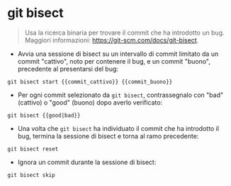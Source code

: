 # git bisect

> Usa la ricerca binaria per trovare il commit che ha introdotto un bug.
> Maggiori informazioni: <https://git-scm.com/docs/git-bisect>.

- Avvia una sessione di bisect su un intervallo di commit limitato da un commit "cattivo", noto per contenere il bug, e un commit "buono", precedente al presentarsi del bug:

`git bisect start {{commit_cattivo}} {{commit_buono}}`

- Per ogni commit selezionato da `git bisect`, contrassegnalo con "bad" (cattivo) o "good" (buono) dopo averlo verificato:

`git bisect {{good|bad}}`

- Una volta che `git bisect` ha individuato il commit che ha introdotto il bug, termina la sessione di bisect e torna al ramo precedente:

`git bisect reset`

- Ignora un commit durante la sessione di bisect:

`git bisect skip`
